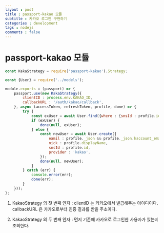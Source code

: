 ```yaml
---
layout : post
title : passport-kakao 모듈
subtitle : 카카오 로그인 구현하기
categories : development
tags : nodejs
comments : false
---
```


# passport-kakao 모듈
```javascript
const KakaStrategy = require('passport-kakao').Strategy;

const {User} = require('../models');

module.exports = (passport) => {
    passport.use(new KakaStrategy({
        clientID : process.env.KAKAO_ID,
        callbackURL : '/auth/kakao/callback',
    }, async (accessToken, refreshToken, profile, done) => {
        try {
            const exUser = await User.find({where : {snsId : profile.id, provider : 'kakao'}});
            if (exUser) {
                done(null, exUser);
            } else {
                const newUser = await User.create({
                    eamil : profile._json && profile._json.kaccount_email,
                    nick : profile.displayName,
                    snsId : profile.id,
                    provider : 'kakao',
                });
                done(null, newUser);
            }
        } catch (err) {
            console.error(err);
            done(err);
        }
    }));
};
```
1. KakaoStrategy 의 첫 번째 인자 : cilentID 는 카카오에서 발급해주는 아이디이다. callbackURL 은 카카오로부터 인증 결과를 받을 주소이다.

2. KakaoStrategy 의 두 번째 인자 : 먼저 기존에 카카오로 로그인한 사용자가 있는지 조회한다.